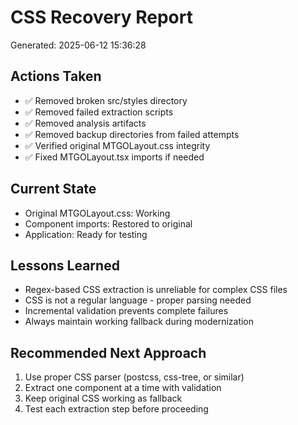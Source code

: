 # CSS Recovery Report
Generated: 2025-06-12 15:36:28

## Actions Taken
- ✅ Removed broken src/styles directory
- ✅ Removed failed extraction scripts
- ✅ Removed analysis artifacts
- ✅ Removed backup directories from failed attempts
- ✅ Verified original MTGOLayout.css integrity
- ✅ Fixed MTGOLayout.tsx imports if needed

## Current State
- Original MTGOLayout.css: Working
- Component imports: Restored to original
- Application: Ready for testing

## Lessons Learned
- Regex-based CSS extraction is unreliable for complex CSS files
- CSS is not a regular language - proper parsing needed
- Incremental validation prevents complete failures
- Always maintain working fallback during modernization

## Recommended Next Approach
1. Use proper CSS parser (postcss, css-tree, or similar)
2. Extract one component at a time with validation
3. Keep original CSS working as fallback
4. Test each extraction step before proceeding
